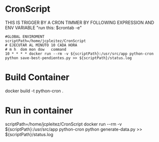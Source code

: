 # CronScript
THIS IS TRIGGER BY A CRON TIMMER BY FOLLOWING EXPRESSION AND ENV VARIABLE "run this: $crontab -e"
```
#GLOBAL ENVIROMENT
scriptPath=/home/jcpleitez/CronScript
# EJECUTAR AL MINUTO 10 CADA HORA
# m h  dom mon dow   command
10 * * * * docker run --rm -v ${scriptPath}:/usr/src/app python-cron python save-best-pendientes.py >> ${scriptPath}/status.log
```
# Build Container
docker build -t python-cron .

# Run in container
scriptPath=/home/jcpleitez/CronScript
docker run --rm -v ${scriptPath}:/usr/src/app python-cron python generate-data.py >> ${scriptPath}/status.log